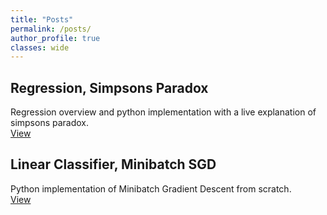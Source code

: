 ```yaml
---
title: "Posts"
permalink: /posts/
author_profile: true
classes: wide
---
```


## Regression, Simpsons Paradox

Regression overview and python implementation with a live explanation of simpsons paradox. <br>
[View](https://vaibhavimutya.github.io/regression/)

## Linear Classifier, Minibatch SGD

Python implementation of Minibatch Gradient Descent from scratch. <br>
[View](https://vaibhavimutya.github.io/linear_classifier/)
